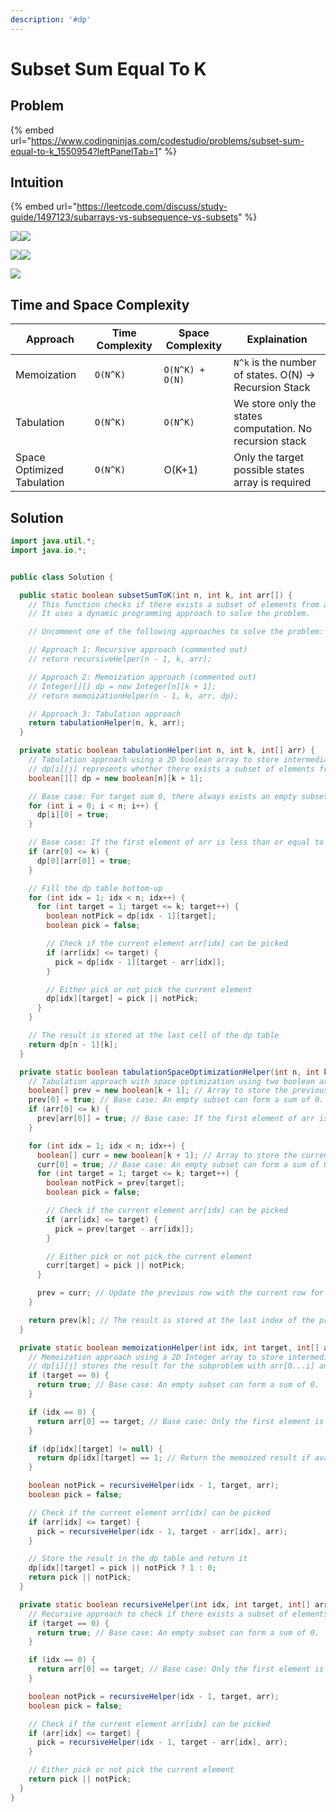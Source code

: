```yaml
---
description: '#dp'
---
```


# Subset Sum Equal To K

## Problem

{% embed url="https://www.codingninjas.com/codestudio/problems/subset-sum-equal-to-k_1550954?leftPanelTab=1" %}

## Intuition

{% embed url="https://leetcode.com/discuss/study-guide/1497123/subarrays-vs-subsequence-vs-subsets" %}

![](<../.gitbook/assets/Page1 (2).png>)![](<../.gitbook/assets/Page2 (3).png>)

![](<../.gitbook/assets/Page3 (1).png>)![](<../.gitbook/assets/Page4 (4).png>)

![](<../.gitbook/assets/Page5 (4).png>)

## Time  and Space Complexity

| Approach                   | Time Complexity | Space Complexity | Explaination                                             |
| -------------------------- | --------------- | ---------------- | -------------------------------------------------------- |
| Memoization                | `O(N^K)`        | `O(N^K) + O(N)`  | `N^k` is the number of states. O(N) -> Recursion Stack   |
| Tabulation                 | `O(N^K)`        | `O(N^K)`         | We store only the states computation. No recursion stack |
| Space Optimized Tabulation | `O(N^K)`        | O(K+1)           | Only the target possible states array is required        |



## Solution

```java
import java.util.*;
import java.io.*;


public class Solution {

  public static boolean subsetSumToK(int n, int k, int arr[]) {
    // This function checks if there exists a subset of elements from arr that sums up to k.
    // It uses a dynamic programming approach to solve the problem.

    // Uncomment one of the following approaches to solve the problem:

    // Approach 1: Recursive approach (commented out)
    // return recursiveHelper(n - 1, k, arr);

    // Approach 2: Memoization approach (commented out)
    // Integer[][] dp = new Integer[n][k + 1];
    // return memoizationHelper(n - 1, k, arr, dp);

    // Approach 3: Tabulation approach
    return tabulationHelper(n, k, arr);
  }

  private static boolean tabulationHelper(int n, int k, int[] arr) {
    // Tabulation approach using a 2D boolean array to store intermediate results.
    // dp[i][j] represents whether there exists a subset of elements from arr[0...i] that sums up to j.
    boolean[][] dp = new boolean[n][k + 1];

    // Base case: For target sum 0, there always exists an empty subset.
    for (int i = 0; i < n; i++) {
      dp[i][0] = true;
    }

    // Base case: If the first element of arr is less than or equal to k, it is a valid subset.
    if (arr[0] <= k) {
      dp[0][arr[0]] = true;
    }

    // Fill the dp table bottom-up
    for (int idx = 1; idx < n; idx++) {
      for (int target = 1; target <= k; target++) {
        boolean notPick = dp[idx - 1][target];
        boolean pick = false;

        // Check if the current element arr[idx] can be picked
        if (arr[idx] <= target) {
          pick = dp[idx - 1][target - arr[idx]];
        }

        // Either pick or not pick the current element
        dp[idx][target] = pick || notPick;
      }
    }

    // The result is stored at the last cell of the dp table
    return dp[n - 1][k];
  }

  private static boolean tabulationSpaceOptimizationHelper(int n, int k, int[] arr) {
    // Tabulation approach with space optimization using two boolean arrays.
    boolean[] prev = new boolean[k + 1]; // Array to store the previous row of the dp table.
    prev[0] = true; // Base case: An empty subset can form a sum of 0.
    if (arr[0] <= k) {
      prev[arr[0]] = true; // Base case: If the first element of arr is less than or equal to k, it is a valid subset.
    }

    for (int idx = 1; idx < n; idx++) {
      boolean[] curr = new boolean[k + 1]; // Array to store the current row of the dp table.
      curr[0] = true; // Base case: An empty subset can form a sum of 0.
      for (int target = 1; target <= k; target++) {
        boolean notPick = prev[target];
        boolean pick = false;

        // Check if the current element arr[idx] can be picked
        if (arr[idx] <= target) {
          pick = prev[target - arr[idx]];
        }

        // Either pick or not pick the current element
        curr[target] = pick || notPick;
      }

      prev = curr; // Update the previous row with the current row for the next iteration.
    }

    return prev[k]; // The result is stored at the last index of the prev array.
  }

  private static boolean memoizationHelper(int idx, int target, int[] arr, Integer[][] dp) {
    // Memoization approach using a 2D Integer array to store intermediate results.
    // dp[i][j] stores the result for the subproblem with arr[0...i] and target sum j.
    if (target == 0) {
      return true; // Base case: An empty subset can form a sum of 0.
    }

    if (idx == 0) {
      return arr[0] == target; // Base case: Only the first element is available.
    }

    if (dp[idx][target] != null) {
      return dp[idx][target] == 1; // Return the memoized result if available.
    }

    boolean notPick = recursiveHelper(idx - 1, target, arr);
    boolean pick = false;

    // Check if the current element arr[idx] can be picked
    if (arr[idx] <= target) {
      pick = recursiveHelper(idx - 1, target - arr[idx], arr);
    }

    // Store the result in the dp table and return it
    dp[idx][target] = pick || notPick ? 1 : 0;
    return pick || notPick;
  }

  private static boolean recursiveHelper(int idx, int target, int[] arr) {
    // Recursive approach to check if there exists a subset of elements from arr that sums up to the target.
    if (target == 0) {
      return true; // Base case: An empty subset can form a sum of 0.
    }

    if (idx == 0) {
      return arr[0] == target; // Base case: Only the first element is available.
    }

    boolean notPick = recursiveHelper(idx - 1, target, arr);
    boolean pick = false;

    // Check if the current element arr[idx] can be picked
    if (arr[idx] <= target) {
      pick = recursiveHelper(idx - 1, target - arr[idx], arr);
    }

    // Either pick or not pick the current element
    return pick || notPick;
  }
}
```
